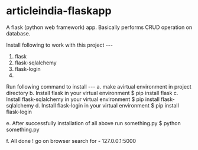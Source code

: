 # articleindia-flaskapp
A flask (python web framework) app. Basically performs CRUD operation on database.

Install following to work with this project ---

1.  flask
2.  flask-sqlalchemy
3.  flask-login
4.  
Run following command to install --- 
a. make avirtual environment in project directory
b. Install flask in your virtual environment $ pip install flask 
c. Install flask-sqlalchemy in your virtual environment $ pip install flask-sqlalchemy 
d. Install flask-login in your virtual environment $ pip install flask-login

e. After successfully installation of all above run something.py $ python something.py

f. All done ! go on browser search for - 127.0.0.1:5000
